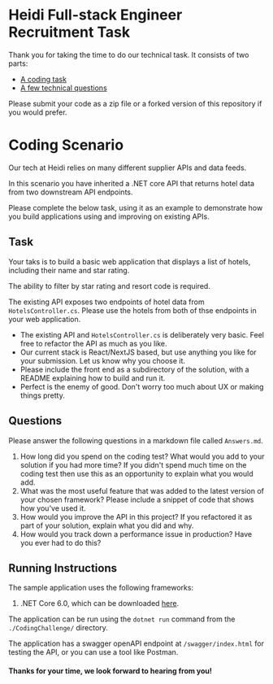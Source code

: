 Heidi Full-stack Engineer Recruitment Task
==================================

Thank you for taking the time to do our technical task. It consists of two parts:

* [A coding task](#coding-scenario)
* [A few technical questions](#questions)

Please submit your code as a zip file or a forked version of this repository if you would prefer.

# Coding Scenario
Our tech at Heidi relies on many different supplier APIs and data feeds.

In this scenario you have inherited a .NET core API that returns hotel data from two downstream API endpoints.

Please complete the below task, using it as an example to demonstrate how you build applications using and improving on existing APIs.

## Task
Your taks is to build a basic web application that displays a list of hotels, including their name and star rating.

The ability to filter by star rating and resort code is required.

The existing API exposes two endpoints of hotel data from `HotelsController.cs`. Please use the hotels from both of thse endpoints in your web application.

- The existing API and `HotelsController.cs` is deliberately very basic. Feel free to refactor the API as much as you like.
- Our current stack is React/NextJS based, but use anything you like for your submission. Let us know why you choose it.
- Please include the front end as a subdirectory of the solution, with a README explaining how to build and run it.
- Perfect is the enemy of good. Don't worry too much about UX or making things pretty.

## Questions

Please answer the following questions in a markdown file called `Answers.md`.

1. How long did you spend on the coding test? What would you add to your solution if you had more time? If you didn't spend much time on the coding test then use this as an opportunity to explain what you would add.
2. What was the most useful feature that was added to the latest version of your chosen framework? Please include a snippet of code that shows how you've used it.
3. How would you improve the API in this project? If you refactored it as part of your solution, explain what you did and why.
4. How would you track down a performance issue in production? Have you ever had to do this?



## Running Instructions
The sample application uses the following frameworks:

1. .NET Core 6.0, which can be downloaded [here](https://dotnet.microsoft.com/en-us/download/dotnet/6.0).

The application can be run using the `dotnet run` command from the `./CodingChallenge/` directory.

The application has a swagger openAPI endpoint at `/swagger/index.html` for testing the API, or you can use a tool like Postman.


#### Thanks for your time, we look forward to hearing from you!

